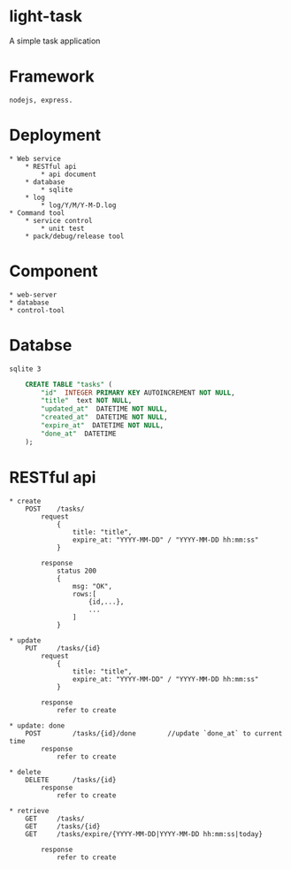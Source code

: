 # light-task
A simple task application

# Framework
	nodejs, express.

# Deployment
	* Web service
		* RESTful api
			* api document
		* database
			* sqlite
		* log
			* log/Y/M/Y-M-D.log
	* Command tool
		* service control
			* unit test
		* pack/debug/release tool
		
# Component
	* web-server
	* database
	* control-tool

# Databse
	sqlite 3

```sql
	CREATE TABLE "tasks" (
		"id"  INTEGER PRIMARY KEY AUTOINCREMENT NOT NULL,
		"title"  text NOT NULL,
		"updated_at"  DATETIME NOT NULL,
		"created_at"  DATETIME NOT NULL,
		"expire_at"  DATETIME NOT NULL,
		"done_at"  DATETIME
	);
```

# RESTful api
	* create
		POST	/tasks/
			request
				{
					title: "title",
					expire_at: "YYYY-MM-DD" / "YYYY-MM-DD hh:mm:ss"
				}

			response
				status 200
				{
					msg: "OK",
					rows:[
						{id,...},
						...
					]
				}

	* update
		PUT		/tasks/{id}
			request
				{
					title: "title",
					expire_at: "YYYY-MM-DD" / "YYYY-MM-DD hh:mm:ss"
				}

			response
				refer to create

	* update: done
		POST		/tasks/{id}/done		//update `done_at` to current time
			response
				refer to create
	
	* delete
		DELETE		/tasks/{id}
			response
				refer to create
	
	* retrieve
		GET		/tasks/
		GET		/tasks/{id}
		GET		/tasks/expire/{YYYY-MM-DD|YYYY-MM-DD hh:mm:ss|today}

			response
				refer to create


